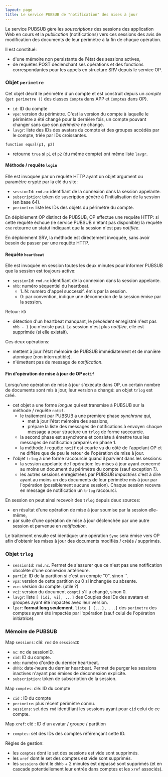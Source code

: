```yaml
---
layout: page
title: Le service PUBSUB de "notification" des mises à jour
---
```


Le service PUBSUB gère les _souscriptions_ des sessions des application Web en cours et la _publication_ (notifications) vers ces sessions des avis de modification des documents de leur périmètre à la fin de chaque opération.

Il est constitué:
- d'une mémoire non persistante de l'état des sessions actives,
- de requêtes POST déclenchant ses opérations et des fonctions correspondantes pour les appels en structure SRV depuis le service OP.

### Objet `perimetre`
Cet objet décrit le périmètre d'un compte et est construit depuis un _compte_ (`get perimetre ()` des classes `Compte` dans APP et `Comptes` dans OP).
- `id`: ID du compte
- `vpe`: version du périmètre. C'est la version du compte à laquelle le périmètre a été changé pour la dernière fois, un compte pouvant changer sans que son _périmètre_ ne change.
- `lavgr`: liste des IDs des avatars du compte et des groupes accédés par le compte, triée par IDs croissantes.

`function equal(p1, p2)`
- retourne `true` si `p1` et `p2` (du même compte) ont même liste `lavgr`.

#### Méthode / requête `login`
Elle est invoquée par un requête HTTP ayant un objet argument ou paramètre crypté par la clé du site:
- `sessionId`: `rnd.nc` identifiant de la connexion dans la session appelante.
- `subscription`: token de suscription généré à l'initialisation de la session (en base 64).
- `perimetre`: liste les IDs des objets du périmètre du compte.

En déploiement OP distinct de PUBSUB, OP effectue une requête HTTP: si cette requête échoue (le service PUBSUB n'étant pas disponible) la requête `cnx` retourne un statut indiquant que la session n'est pas _notifiée_.

En déploiement SRV, la méthode est directement invoquée, sans avoir besoin de passer par une requête HTTP.

#### Requête `heartbeat`
Elle est invoquée en session toutes les deux minutes pour informer PUBSUB que la session est toujours active:
- `sessionId`: `rnd.nc` identifiant de la connexion dans la session appelante.
- `nhb`: numéro séquentiel du heartbeat.
  - 1..N: numéro d'appel successif. émis par la session.
  - 0: par convention, indique une déconnexion de la session émise par la session.

Retour: `KO`
- détection d'un heartbeat manquant, le précédent enregistré n'est pas `nhb - 1` (ou n'existe pas). La session n'est plus _notifiée_, elle est supprimée (si elle existait). 

Ces deux opérations:
- mettent à jour l'état mémoire de PUBSUB immédiatement et de manière atomique (non interruptible).
- n'émettent pas de message de _notification_.

#### Fin d'opération de mise à jour de OP `notif`
Lorsqu'une opération de mise à jour s'exécute dans OP, un certain nombre de documents sont mis à jour, leur version a changé: un objet `trlog` est créé.
- cet objet a une forme _longue_ qui est transmise à PUBSUB sur la méthode / requête `notif`.
  - le traitement par PUBSUB a une première phase _synchrone_ qui,
    - met à jour l'état mémoire des sessions,
    - prépare la liste des messages de notifications à envoyer: chaque message a pour structure un `trlog` de forme raccourcie.
  - la second phase est asynchrone et consiste à émettre tous les messages de notification préparés en phase 1.
  - la méthode / requête `notif` est courte vu du côté de l'appelant OP et ne diffère que de peu le retour de l'opération de mise à jour.
- l'objet `trlog` a une forme raccourcie quand il parvient dans les sessions:
  - la session appelante de l'opération: les mises à jour ayant concerné au moins un document du périmètre du compte (sauf exception ?).
  - les autres sessions enregistrées par PUBSUB _impactées_ c'est à dire ayant au moins un des documents de leur périmètre mis à jour par l'opération (possiblement aucune session). Chaque session recevra en message de notification un `trlog` raccourci.

En session on peut ainsi recevoir des `trlog` depuis deux sources:
- en résultat d'une opération de mise à jour soumise par la session elle-même,
- par suite d'une opération de mise à jour déclenchée par une autre session et parvenue en _notification_.

Le traitement ensuite est identique: une opération `Sync` sera émise vers OP afin d'obtenir les mises à jour des documents modifiés / créés / supprimés. 

### Objet `trlog`
- `sessionId`: `rnd.nc`. Permet de s'assurer que ce n'est pas une notification obsolète d'une connexion antérieure.
- `partId`: ID de la partition si c'est un compte "0", sinon ''.
- `vpa`: version de cette partition ou 0 si inchangée ou absente.
- `vce`: version du compte. (utile ?)
- `vci`: version du document `compti` s'il a changé, sinon 0.
- `lavgr`: liste `[ [idi, vi], ...]` des Couples des IDs des avatars et groupes ayant été impactés avec leur version.
- `lper`: **format long seulement**. `liste [ {...}, ...]` des `perimetre` des comptes ayant été impactés par l'opération (sauf celui de l'opération initiatrice).

### Mémoire de PUBSUB
Map `sessions`: clé: `rnd` de `sessionID`
- `nc`: nc de sessionID.
- `cid`: ID du compte.
- `nhb`: numéro d'ordre du dernier heartbeat.
- `dhhb`: date-heure du dernier heartbeat. Permet de purger les sessions inactives n'ayant pas émises de déconnexion explicite.
- `subscription`: token de subscription de la session.

Map `comptes`: clé: ID du compte
- `cid` : ID du compte
- `perimetre`: plus récent périmètre connu.
- `sessions`: set des `rnd` identifiant les sessions ayant pour `cid` celui de ce compte.

Map `xref`: clé : ID d'un avatar / groupe / partition
- `comptes`: set des IDs des comptes référençant cette ID.

Règles de gestion:
- les `comptes` dont le set des sessions est vide sont supprimés.
- les `xref` dont le set des comptes est vide sont supprimés.
- les `sessions` dont le `dhhb` + 2 minutes est dépassé sont supprimés (et en cascade potentiellement leur entrée dans comptes et les `xref` associés).


